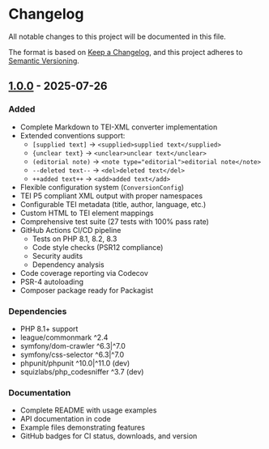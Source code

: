 # Changelog

All notable changes to this project will be documented in this file.

The format is based on [Keep a Changelog](https://keepachangelog.com/en/1.0.0/),
and this project adheres to [Semantic Versioning](https://semver.org/spec/v2.0.0.html).

## [1.0.0] - 2025-07-26

### Added

- Complete Markdown to TEI-XML converter implementation
- Extended conventions support:
  - `[supplied text]` → `<supplied>supplied text</supplied>`
  - `{unclear text}` → `<unclear>unclear text</unclear>`
  - `(editorial note)` → `<note type="editorial">editorial note</note>`
  - `--deleted text--` → `<del>deleted text</del>`
  - `++added text++` → `<add>added text</add>`
- Flexible configuration system (`ConversionConfig`)
- TEI P5 compliant XML output with proper namespaces
- Configurable TEI metadata (title, author, language, etc.)
- Custom HTML to TEI element mappings
- Comprehensive test suite (27 tests with 100% pass rate)
- GitHub Actions CI/CD pipeline
  - Tests on PHP 8.1, 8.2, 8.3
  - Code style checks (PSR12 compliance)
  - Security audits
  - Dependency analysis
- Code coverage reporting via Codecov
- PSR-4 autoloading
- Composer package ready for Packagist

### Dependencies

- PHP 8.1+ support
- league/commonmark ^2.4
- symfony/dom-crawler ^6.3|^7.0
- symfony/css-selector ^6.3|^7.0
- phpunit/phpunit ^10.0|^11.0 (dev)
- squizlabs/php_codesniffer ^3.7 (dev)

### Documentation

- Complete README with usage examples
- API documentation in code
- Example files demonstrating features
- GitHub badges for CI status, downloads, and version

[1.0.0]: https://github.com/kraenzle-ritter/markdown-to-tei/releases/tag/v1.0.0
